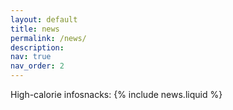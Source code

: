 ```yaml
---
layout: default
title: news
permalink: /news/
description: 
nav: true
nav_order: 2
---
```


High-calorie infosnacks:
{% include news.liquid %}
